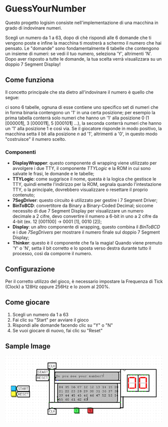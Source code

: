 # GuessYourNumber

Questo progetto logisim consiste nell'implementazione di una macchina in grado di indovinare numeri.  

Scegli un numero da 1 a 63, dopo di chè rispondi alle 6 domande che ti vengono poste e infine la macchina ti mostrerà a schermo il numero che hai pensato.
Le "domande" sono fondamentalmente 6 tabelle che contengono un insieme di numeri: se vedi il tuo numero, seleziona 'Y', altrimenti 'N'. Dopo aver risposto a tutte le domande, la tua scelta verrà visualizzara su un doppio 7 Segment Display!

## Come funziona

Il concetto principale che sta dietro all'indovinare il numero è quello che segue:

ci sono 6 tabelle, ognuna di esse contiene uno specifico set di numeri che in forma binaria contengono un '1' in una certa posizione; per esempio la prima tabella conterrà solo numeri che hanno un '1' alla posizione 0 (1 [00000**1**], 3 [00001**1**], 5 [00010**1**] ...), la seconda conterrà numeri che hanno un '1' alla posizione 1 e così via. Se il giocatore risponde in modo positivo, la macchina setta il bit alla posizione *n* ad '1', altrimenti a '0', in questo modo "costruisce" il numero scelto.

### Componenti

- **DisplayWrapper**: questo componente di wrapping viene utilizzato per avvolgere i due TTY, il componente *TTYLogic* e la ROM in cui sono salvate le frasi, le domande e le tabelle;
- **TTYLogic**: come suggrisce il nome, questa è la logica che gestisce le TTY, quindi emette l'indirizzo per la ROM, segnala quando l'intestazione TTY, o la principale, dovrebbero visualizzare o resettare il proprio contenuto;
- **7SegDriver**: questo circuito è utilizzato per gestire i 7 Segment Driver;
- **BinToBCD**: convertitore da Binary a Binary-Coded Decimal; siccome necessito di due 7 Segment Display per visualizzare un numero decimale a 2 cifre, devo convertire il numero a 6-bit in uno a 2 cifre da 4-bit (ex. 12 [001100] -> 0001 [1], 0010 [2]);
- **Display**: un altro componente di wrapping, questo combina il *BinToBCD* e i due *7SegDrivers* per mostrare il numero finale sul doppio 7 Segment Display;
- **Thinker**: questo è il componente che fa la magia! Quando viene premuto 'Y' o 'N', setta il bit corretto e lo sposta verso destra durante tutto il processo, così da comporre il numero.

## Configurazione

Per il corretto utilizzo del gioco, è necessario impostare la Frequenza di Tick (Clock) a 128Hz oppure 256Hz e lo zoom al 200%.

## Come giocare

1. Scegli un numero da 1 a 63
2. Fai clic su "Start" per avviare il gioco
3. Rispondi alle domande facendo clic su "Y" o "N"
4. Se vuoi giocare di nuovo, fai clic su "Reset"

## Sample Image

![A sample image of the main game](./img/sample_img.png)
